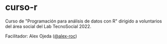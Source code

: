 # curso-r

Curso de "Programación para análisis de datos con R" dirigido a voluntarios del área social del Lab TecnoSocial 2022.

Facilitador: Alex Ojeda ([@alex-roc](https://github.com/alex-roc))